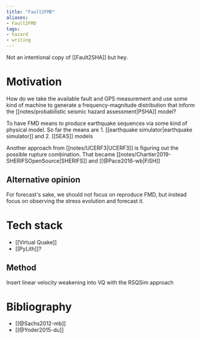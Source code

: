 ```yaml
---
title: "Fault2FMD"
aliases:
- Fault2FMD
tags:
- hazard
- writing
---
```


Not an intentional copy of [[Fault2SHA]] but hey.

# Motivation
How do we take the available fault and GPS measurement and use some kind of machine to generate a frequency-magnitude distribution that inform the [[notes/probabilistic seismic hazard assessment|PSHA]] model?

To have FMD means to produce earthquake sequences via some kind of physical model. So far the means are 1. [[earthquake simulator|earthquake simulator]] and 2. [[SEAS]] models

Another approach from [[notes/UCERF3|UCERF3]] is figuring out the possible rupture combination. That became [[notes/Chartier2019-SHERIFSOpenSource|SHERIFS]] and [[@Pace2016-wb|FiSH]]

## Alternative opinion
For forecast's sake, we should not focus on reproduce FMD, but instead focus on observing the stress evolution and forecast it.  

# Tech stack
- [[Virtual Quake]]
- [[PyLith]]?

## Method
Insert linear velocity weakening into VQ with the RSQSim approach

# Bibliography
- [[@Sachs2012-mb]]
- [[@Yoder2015-du]]